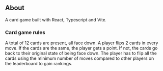 ## About
A card game built with React, Typescript and Vite.

### Card game rules

A total of 12 cards are present, all face down. A player flips 2 cards in every move. If the cards are the same, the player gets a point. If not, the cards go back to their original state of being face down. The player has to flip all the cards using the minimum number of moves compared to other players on the leaderboard to gain rankings.
